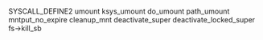 # 
SYSCALL_DEFINE2 umount
    ksys_umount
        do_umount
        path_umount
            mntput_no_expire
                cleanup_mnt
                    deactivate_super
                        deactivate_locked_super
                            fs->kill_sb
